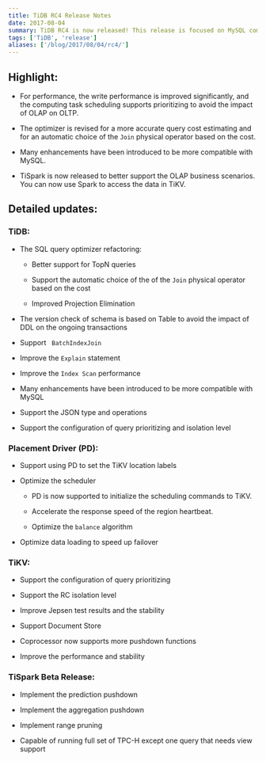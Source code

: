 ```yaml
---
title: TiDB RC4 Release Notes
date: 2017-08-04
summary: TiDB RC4 is now released! This release is focused on MySQL compatibility, SQL optimization, stability, and performance.
tags: ['TiDB', 'release']
aliases: ['/blog/2017/08/04/rc4/']
---
```


## Highlight:

+ For performance, the write performance is improved significantly, and the computing task scheduling supports prioritizing to avoid the impact of OLAP on OLTP.

+ The optimizer is revised for a more accurate query cost estimating and for an automatic choice of the `Join` physical operator based on the cost.

+ Many enhancements have been introduced to be more compatible with MySQL.

+ TiSpark is now released to better support the OLAP business scenarios. You can now use Spark to access the data in TiKV.

## Detailed updates:

### TiDB:

+ The SQL query optimizer refactoring:

    - Better support for TopN queries

    - Support the automatic choice of the of the `Join` physical operator based on the cost

    - Improved Projection Elimination

+ The version check of schema is based on Table to avoid the impact of DDL on the ongoing transactions

+ Support ` BatchIndexJoin`

+ Improve the `Explain` statement

+ Improve the `Index Scan` performance

+ Many enhancements have been introduced to be more compatible with MySQL

+ Support the JSON type and operations

+ Support the configuration of query prioritizing and isolation level

 

### Placement Driver (PD):

+ Support using PD to set the TiKV location labels

+ Optimize the scheduler

    - PD is now supported to initialize the scheduling commands to TiKV.

    - Accelerate the response speed of the region heartbeat.

    - Optimize the `balance` algorithm

+ Optimize data loading to speed up failover

### TiKV:

+ Support the configuration of query prioritizing

+ Support the RC isolation level

+ Improve Jepsen test results and the stability

+ Support Document Store

+ Coprocessor now supports more pushdown functions

+ Improve the performance and stability

### TiSpark Beta Release:

+ Implement the prediction pushdown

+ Implement the aggregation pushdown

+ Implement range pruning

+ Capable of running full set of TPC-H except one query that needs view support
